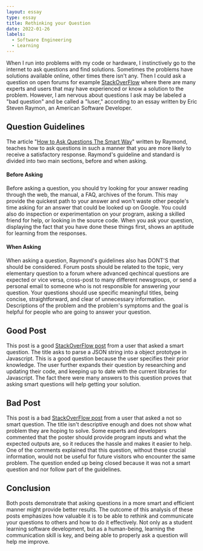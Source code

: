 ```yaml
---
layout: essay
type: essay
title: Rethinking your Question
date: 2022-01-26
labels:
  - Software Engineering
  - Learning
---
```


When I run into problems with my code or hardware, I instinctively go to the internet to ask questions and find solutions. Sometimes the problems have solutions available online, other times there isn't any. Then I could ask a question on open forums for example <a href="https://stackoverflow.com/">StackOverFlow</a> where there are many experts and users that may have experienced or know a solution to the problem. However, I am nervous about questions I ask may be labeled a "bad question" and be called a "luser," according to an essay written by Eric Steven Raymon, an American Software Developer.

## Question Guidelines
The article "<a href="http://www.catb.org/esr/faqs/smart-questions.html">How to Ask Questions The Smart Way</a>" written by Raymond, teaches how to ask questions in such a manner that you are more likely to receive a satisfactory response. Raymond's guideline and standard is divided into two main sections, before and when asking.

#### Before Asking
Before asking a question, you should try looking for your answer reading through the web, the manual, a FAQ, archives of the forum. This may provide the quickest path to your answer and won't waste other people's time asking for an answer that could be looked up on Google. You could also do inspection or experimentation on your program, asking a skilled friend for help, or looking in the source code. When you ask your question, displaying the fact that you have done these things first, shows an aptitude for learning from the responses.

#### When Asking
When asking a question, Raymond's guidelines also has DONT'S that should be considered. Forum posts should be related to the topic, very elementary question to a forum where advanced qechincal questions are expected or vice versa, cross-post to many different newsgroups, or send a personal email to someone who is not responsible for answering your question. Your questions should use specific meaningful titles, being concise, straightforward, and clear of unnecessary information. Descriptions of the problem and the problem's symptoms and the goal is helpful for people who are going to answer your question. 

## Good Post
This post is a good <a href="https://stackoverflow.com/questions/5873624/parse-json-string-into-a-particular-object-prototype-in-javascript">StackOverFlow post</a> from a user that asked a smart question. The title asks to parse a JSON string into a object prototype in Javascript. This is a good question because the user specifies their prior knowledge. The user further expands their question by researching and updating their code, and keeping up to date with the current libraries for Javascript. The fact there were many answers to this question proves that asking smart questions will help getting your solution.

## Bad Post
This post is a bad <a href="https://stackoverflow.com/questions/39564143/sum-of-squares-homework">StackOverFlow post</a> from a user that asked a not so smart question. The title isn't descriptive enough and does not show what problem they are hoping to solve. Some experts and developers commented that the poster should provide program inputs and what the expected outputs are, so it reduces the hassle and makes it easier to help. One of the comments explained that this question, without these crucial information, would not be useful for future visitors who encounter the same problem. The question ended up being closed because it was not a smart question and nor follow part of the guidelines.

## Conclusion
Both posts demonstrate that asking questions in a more smart and efficient manner might provide better results. The outcome of this analysis of these posts emphasizes how valuable it is to be able to rethink and communicate your questions to others and how to do it effectively. Not only as a student learning software development, but as a human-being, learning the communication skill is key, and being able to properly ask a question will help me improve.
